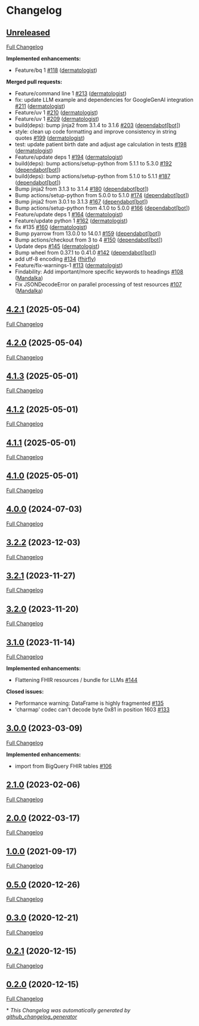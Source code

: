 # Changelog

## [Unreleased](https://github.com/dermatologist/fhiry/tree/HEAD)

[Full Changelog](https://github.com/dermatologist/fhiry/compare/4.2.1...HEAD)

**Implemented enhancements:**

- Feature/bq 1 [\#118](https://github.com/dermatologist/fhiry/pull/118) ([dermatologist](https://github.com/dermatologist))

**Merged pull requests:**

- Feature/command line 1 [\#213](https://github.com/dermatologist/fhiry/pull/213) ([dermatologist](https://github.com/dermatologist))
- fix: update LLM example and dependencies for GoogleGenAI integration [\#211](https://github.com/dermatologist/fhiry/pull/211) ([dermatologist](https://github.com/dermatologist))
- Feature/uv 1 [\#210](https://github.com/dermatologist/fhiry/pull/210) ([dermatologist](https://github.com/dermatologist))
- Feature/uv 1 [\#209](https://github.com/dermatologist/fhiry/pull/209) ([dermatologist](https://github.com/dermatologist))
- build\(deps\): bump jinja2 from 3.1.4 to 3.1.6 [\#203](https://github.com/dermatologist/fhiry/pull/203) ([dependabot[bot]](https://github.com/apps/dependabot))
- style: clean up code formatting and improve consistency in string quotes [\#199](https://github.com/dermatologist/fhiry/pull/199) ([dermatologist](https://github.com/dermatologist))
- test: update patient birth date and adjust age calculation in tests [\#198](https://github.com/dermatologist/fhiry/pull/198) ([dermatologist](https://github.com/dermatologist))
- Feature/update deps 1 [\#194](https://github.com/dermatologist/fhiry/pull/194) ([dermatologist](https://github.com/dermatologist))
- build\(deps\): bump actions/setup-python from 5.1.1 to 5.3.0 [\#192](https://github.com/dermatologist/fhiry/pull/192) ([dependabot[bot]](https://github.com/apps/dependabot))
- build\(deps\): bump actions/setup-python from 5.1.0 to 5.1.1 [\#187](https://github.com/dermatologist/fhiry/pull/187) ([dependabot[bot]](https://github.com/apps/dependabot))
- Bump jinja2 from 3.1.3 to 3.1.4 [\#180](https://github.com/dermatologist/fhiry/pull/180) ([dependabot[bot]](https://github.com/apps/dependabot))
- Bump actions/setup-python from 5.0.0 to 5.1.0 [\#174](https://github.com/dermatologist/fhiry/pull/174) ([dependabot[bot]](https://github.com/apps/dependabot))
- Bump jinja2 from 3.0.1 to 3.1.3 [\#167](https://github.com/dermatologist/fhiry/pull/167) ([dependabot[bot]](https://github.com/apps/dependabot))
- Bump actions/setup-python from 4.1.0 to 5.0.0 [\#166](https://github.com/dermatologist/fhiry/pull/166) ([dependabot[bot]](https://github.com/apps/dependabot))
- Feature/update deps 1 [\#164](https://github.com/dermatologist/fhiry/pull/164) ([dermatologist](https://github.com/dermatologist))
- Feature/update python 1 [\#162](https://github.com/dermatologist/fhiry/pull/162) ([dermatologist](https://github.com/dermatologist))
- fix \#135 [\#160](https://github.com/dermatologist/fhiry/pull/160) ([dermatologist](https://github.com/dermatologist))
- Bump pyarrow from 13.0.0 to 14.0.1 [\#159](https://github.com/dermatologist/fhiry/pull/159) ([dependabot[bot]](https://github.com/apps/dependabot))
- Bump actions/checkout from 3 to 4 [\#150](https://github.com/dermatologist/fhiry/pull/150) ([dependabot[bot]](https://github.com/apps/dependabot))
- Update deps [\#145](https://github.com/dermatologist/fhiry/pull/145) ([dermatologist](https://github.com/dermatologist))
- Bump wheel from 0.37.1 to 0.41.0 [\#142](https://github.com/dermatologist/fhiry/pull/142) ([dependabot[bot]](https://github.com/apps/dependabot))
- add utf-8 encoding [\#134](https://github.com/dermatologist/fhiry/pull/134) ([fhirfly](https://github.com/fhirfly))
- Feature/fix-warnings-1 [\#113](https://github.com/dermatologist/fhiry/pull/113) ([dermatologist](https://github.com/dermatologist))
- Findability: Add important/more specific keywords to headings [\#108](https://github.com/dermatologist/fhiry/pull/108) ([Mandalka](https://github.com/Mandalka))
- Fix JSONDecodeError on parallel processing of test resources [\#107](https://github.com/dermatologist/fhiry/pull/107) ([Mandalka](https://github.com/Mandalka))

## [4.2.1](https://github.com/dermatologist/fhiry/tree/4.2.1) (2025-05-04)

[Full Changelog](https://github.com/dermatologist/fhiry/compare/4.2.0...4.2.1)

## [4.2.0](https://github.com/dermatologist/fhiry/tree/4.2.0) (2025-05-04)

[Full Changelog](https://github.com/dermatologist/fhiry/compare/4.1.3...4.2.0)

## [4.1.3](https://github.com/dermatologist/fhiry/tree/4.1.3) (2025-05-01)

[Full Changelog](https://github.com/dermatologist/fhiry/compare/4.1.2...4.1.3)

## [4.1.2](https://github.com/dermatologist/fhiry/tree/4.1.2) (2025-05-01)

[Full Changelog](https://github.com/dermatologist/fhiry/compare/4.1.1...4.1.2)

## [4.1.1](https://github.com/dermatologist/fhiry/tree/4.1.1) (2025-05-01)

[Full Changelog](https://github.com/dermatologist/fhiry/compare/4.1.0...4.1.1)

## [4.1.0](https://github.com/dermatologist/fhiry/tree/4.1.0) (2025-05-01)

[Full Changelog](https://github.com/dermatologist/fhiry/compare/4.0.0...4.1.0)

## [4.0.0](https://github.com/dermatologist/fhiry/tree/4.0.0) (2024-07-03)

[Full Changelog](https://github.com/dermatologist/fhiry/compare/3.2.2...4.0.0)

## [3.2.2](https://github.com/dermatologist/fhiry/tree/3.2.2) (2023-12-03)

[Full Changelog](https://github.com/dermatologist/fhiry/compare/3.2.1...3.2.2)

## [3.2.1](https://github.com/dermatologist/fhiry/tree/3.2.1) (2023-11-27)

[Full Changelog](https://github.com/dermatologist/fhiry/compare/3.2.0...3.2.1)

## [3.2.0](https://github.com/dermatologist/fhiry/tree/3.2.0) (2023-11-20)

[Full Changelog](https://github.com/dermatologist/fhiry/compare/3.1.0...3.2.0)

## [3.1.0](https://github.com/dermatologist/fhiry/tree/3.1.0) (2023-11-14)

[Full Changelog](https://github.com/dermatologist/fhiry/compare/3.0.0...3.1.0)

**Implemented enhancements:**

- Flattening FHIR resources / bundle for LLMs [\#144](https://github.com/dermatologist/fhiry/issues/144)

**Closed issues:**

- Performance warning: DataFrame is highly fragmented [\#135](https://github.com/dermatologist/fhiry/issues/135)
- 'charmap' codec can't decode byte 0x81 in position 1603 [\#133](https://github.com/dermatologist/fhiry/issues/133)

## [3.0.0](https://github.com/dermatologist/fhiry/tree/3.0.0) (2023-03-09)

[Full Changelog](https://github.com/dermatologist/fhiry/compare/2.1.0...3.0.0)

**Implemented enhancements:**

- import from BigQuery FHIR tables [\#106](https://github.com/dermatologist/fhiry/issues/106)

## [2.1.0](https://github.com/dermatologist/fhiry/tree/2.1.0) (2023-02-06)

[Full Changelog](https://github.com/dermatologist/fhiry/compare/2.0.0...2.1.0)

## [2.0.0](https://github.com/dermatologist/fhiry/tree/2.0.0) (2022-03-17)

[Full Changelog](https://github.com/dermatologist/fhiry/compare/1.0.0...2.0.0)

## [1.0.0](https://github.com/dermatologist/fhiry/tree/1.0.0) (2021-09-17)

[Full Changelog](https://github.com/dermatologist/fhiry/compare/0.5.0...1.0.0)

## [0.5.0](https://github.com/dermatologist/fhiry/tree/0.5.0) (2020-12-26)

[Full Changelog](https://github.com/dermatologist/fhiry/compare/0.3.0...0.5.0)

## [0.3.0](https://github.com/dermatologist/fhiry/tree/0.3.0) (2020-12-21)

[Full Changelog](https://github.com/dermatologist/fhiry/compare/0.2.1...0.3.0)

## [0.2.1](https://github.com/dermatologist/fhiry/tree/0.2.1) (2020-12-15)

[Full Changelog](https://github.com/dermatologist/fhiry/compare/0.2.0...0.2.1)

## [0.2.0](https://github.com/dermatologist/fhiry/tree/0.2.0) (2020-12-15)

[Full Changelog](https://github.com/dermatologist/fhiry/compare/5e47672d9eaa776e0e9d54135ebf0413c15083e1...0.2.0)



\* *This Changelog was automatically generated by [github_changelog_generator](https://github.com/github-changelog-generator/github-changelog-generator)*

